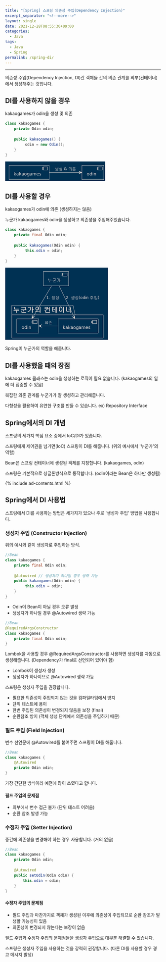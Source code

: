 ```yaml
---
title: "[Spring] 스프링 의존성 주입(Dependency Injection)"
excerpt_separator: "<!--more-->"
layout: single
date: 2021-12-28T08:55:30+09:00
categories:
  - Java
tags:
  - Java
  - Spring
permalink: /spring-di/
---
```

---

의존성 주입(Dependency Injection, DI)란 객체들 간의 의존 관계를 외부(컨테이너)에서 생성해주는 것입니다.
<!--more-->

## DI를 사용하지 않을 경우

kakaogames가 odin을 생성 및 의존

```java
class kakaogames {
	private Odin odin;
	
	public kakaogames() {
		 odin = new Odin();
	}
}
```

![normal](/assets/post-images/spring-di/normal.png)

## DI를 사용할 경우

kakaogames가 odin에 의존 (생성하지는 않음)

누군가 kakaogames와 odin을 생성하고 의존성을 주입해주었습니다.

```java
class kakaogames {
	private final Odin odin;
	
	public kakaogames(Odin odin) {
		 this.odin = odin;
	}
}
```

![di](/assets/post-images/spring-di/di.png)

Spring이 누군가의 역할을 해줍니다.

## DI를 사용했을 때의 장점
kakaogames 클래스는 odin을 생성하는 로직이 필요 없습니다. (kakaogames의 일에 더 집중할 수 있음)

복잡한 의존 관계를 누군가가 잘 생성하고 관리해줍니다.

다형성을 활용하여 유연한 구조를 만들 수 있습니다. ex) Repository Interface

## Spring에서의 DI 개념
스프링의 세가지 핵심 요소 중에서 IoC/DI가 있습니다.

스프링에게 제어권을 넘기면(IoC) 스프링이 DI를 해줍니다. (위의 예시에서 '누군가'의 역할)

Bean은 스프링 컨테이너에 생성된 객체를 지칭합니다. (kakaogames, odin)

스프링은 기본적으로 싱글톤방식으로 동작합니다. (odin이라는 Bean은 하나만 생성됨)

{% include ad-contents.html %}

## Spring에서 DI 사용법
스프링에서 DI를 사용하는 방법은 세가지가 있으나 주로 '생성자 주입' 방법을 사용합니다.

### 생성자 주입 (Constructor Injection)
위의 예시와 같이 생성자로 주입하는 방식.

```java
//Bean
class kakaogames {
	private final Odin odin;
	
	@Autowired // 생성자가 하나일 경우 생략 가능
	public kakaogames(Odin odin) {
		 this.odin = odin;
	}
}
```
* Odin이 Bean이 아닐 경우 오류 발생
* 생성자가 하나일 경우 @Autowired 생략 가능

```java
//Bean
@RequiredArgsConstructor
class kakaogames {
	private final Odin odin;
}
```
Lombok을 사용할 경우 @RequiredArgsConstructor를 사용하면 생성자를 자동으로 생성해줍니다. (Dependency가 final로 선언되어 있어야 함)

* Lombok이 생성자 생성
* 생성자가 하나이므로 @Autowired 생략 가능

스프링은 생성자 주입을 권장합니다.

* 필요한 의존성이 주입되지 않는 것을 컴파일타임에서 방지
* 단위 테스트에 용이
* 한번 주입된 의존성이 변경되지 않음을 보장 (final)
* 순환참조 방지 (객체 생성 단계에서 의존성을 주입하기 때문)

### 필드 주입 (Field Injection)
변수 선언문에 @Autowired를 붙여주면 스프링이 DI를 해줍니다.

```java
//Bean
class kakaogames {
	@Autowired
	private Odin odin;
}
```
가장 간단한 방식이라 예전에 많이 쓰였다고 합니다.

#### 필드 주입의 문제점
* 외부에서 변수 접근 불가 (단위 테스트 어려움)
* 순환 참조 발생 가능

### 수정자 주입 (Setter Injection)
중간에 의존성을 변경해야 하는 경우 사용합니다. (거의 없음)

```java
//Bean
class kakaogames {
	private Odin odin;
	
	@Autowired
	public setOdin(Odin odin) {
		this.odin = odin;
	}
}
```

#### 수정자 주입의 문제점
* 필드 주입과 마찬가지로 객체가 생성된 이후에 의존성이 주입되므로 순환 참조가 발생할 가능성이 있음
* 의존성이 변경되지 않는다는 보장이 없음

필드 주입과 수정자 주입의 문제점들을 생성자 주입으로 대부분 해결할 수 있습니다.

스프링은 생성자 주입을 사용하는 것을 강력히 권장합니다. (다른 DI를 사용할 경우 경고 메시지 발생)
